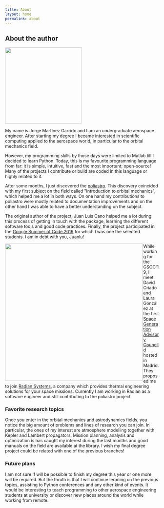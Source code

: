 ```yaml
---
title: About
layout: home
permalink: about
---
```


## About the author

<img class="imgleft" src="{{site.url}}/resources/images/me_about.jpeg" style="width:250px">

My name is Jorge Martínez Garrido and I am an undergraduate aerospace engineer.
After starting my degree I became interested in scientific computing applied to
the aerospace world, in particular to the orbital mechanics field.

However, my programming skills by those days were limited to Matlab till I
decided to learn Python. Today, this is my favourite programming language from
far: it is simple, intuitive, fast and the most important; open-source! Many of
the projects I contribute or build are coded in this language or highly related
to it.

After some months, I just discovered the
[poliastro](https://www.github.com/poliastro/poliastro). This discovery
coincided with my first subject on the field called "Introduction to orbital
mechanics", which helped me a lot in both ways. On one hand my contributions to
poliastro were mostly related to documentation improvements and on the other
hand I was able to have a better understanding on the subject.

The original author of the project, Juan Luis Cano helped me a lot during this
process of getting in touch with the package, learning the different software
tools and good code practices. Finally, the project participated in the [Google
Summer of Code 2019](https://summerofcode.withgoogle.com/) for which I was one
the selected students. I am in debt with you, Juanlu!

<img class="imgright" src="{{site.url}}/resources/images/orbital/porkchop.png" align="left" style="width:450px">

While working for the GSOC'19, I meet David Criado and Laura González at the
first [Space Generation Advisory Councild](https://spacegeneration.org/) hosted
in Madrid. They proposed me to join [Radian Systems](https://radian.systems/),
a company which provides thermal engineering solutions for your space missions.
Currently I am working in Radian as a software engineer and still contributing
to the poliastro project.

### Favorite research topics

Once you enter in the orbital mechanics and astrodynamics fields, you notice
the big amount of problems and lines of research you can join. In particular,
the ones of my interest are atmosphere modelling together with Kepler and
Lambert propagators. Mission planning, analysis and optimization is has caught
my interest during the last months and good manuals on the field are available
at the library. I wish my final degree project could be related with one of the
previous branches!

### Future plans

I am not sure if will be possible to finish my degree this year or one more
will be required.  But the thruth is that I will continue leraning on the
previous topics, assisting to Python conferences and any other kind of events.
It would be interesting to teach programming to other aerospace engineering
students at university or discover new places around the world while working
from remote.

